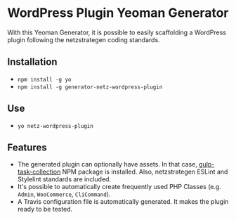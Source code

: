 # WordPress Plugin Yeoman Generator
With this Yeoman Generator, it is possible to easily scaffolding a WordPress plugin
following the netzstrategen coding standards.

## Installation
- `npm install -g yo`
- `npm install -g generator-netz-wordpress-plugin`

## Use
- `yo netz-wordpress-plugin`

## Features
- The generated plugin can optionally have assets. In that case, [gulp-task-collection](https://github.com/netzstrategen/gulp-task-collection)
NPM package is installed. Also, netzstrategen ESLint and Stylelint standards are included.
- It's possible to automatically create frequently used PHP Classes (e.g. `Admin`, `WooCommerce`, `CliCommand`).
- A Travis configuration file is automatically generated. It makes the plugin ready to be tested.
